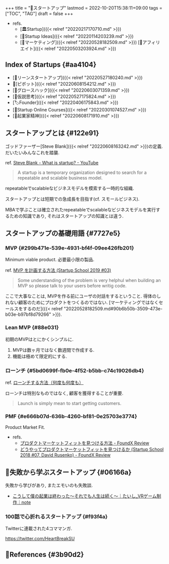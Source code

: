 +++
title = "📂スタートアップ"
lastmod = 2022-10-20T15:38:11+09:00
tags = ["TOC", "TAG"]
draft = false
+++

-   refs.
    -   [🏛Startup]({{< relref "20220217170710.md" >}})
    -   [🔬Startup Ideas]({{< relref "20220114203239.md" >}})
    -   [📂マーケティング]({{< relref "20220528182509.md" >}}) [📂アフィリエイト]({{< relref "20220503203924.md" >}})


## Index of Startups {#aa4104}

-   [📝リーンスタートアップ]({{< relref "20220527180240.md" >}})
-   📝[ピボット]({{< relref "20220608154212.md" >}})
-   [📝グロースハック]({{< relref "20220603071359.md" >}})
-   [📝仮説思考]({{< relref "20220527175824.md" >}})
-   [🏷Founder]({{< relref "20220406175843.md" >}})
-   [📝Startup Online Courses]({{< relref "20220301074527.md" >}})
-   [🔖起業家精神]({{< relref "20220608171910.md" >}})


## スタートアップとは {#122e91}

ゴッドファーザー[Steve Blank]({{< relref "20220608163242.md" >}})の定義. だいたいみんなこれを踏襲.

ref. [Steve Blank - What is startup? - YouTube](https://www.youtube.com/watch?v=YoTlnmvyYQ8)

> A startup is a temporary organization designed to search for a repeatable and scalable business model.

repeatableでscalableなビジネスモデルを模索する一時的な組織.

スタートアップとは短期での急成長を目指す(cf. スモールビジネス).

MBAで学ぶことは確立されたrepeatableでscalableなビジネスモデルを実行するための知識であり, それはスタートアップの知識とは違う.


## スタートアップの基礎用語 {#7727e5}


### MVP {#299b471e-539e-4931-bf4f-09ee426fb201}

Minimum viable product. 必要最小限の製品.

ref. [MVP を計画する方法 (Startup School 2019 #03)](https://review.foundx.jp/entry/how-to-plan-an-mvp)

> Some understanding of the problem is very helphul when building an MVP so please talk to your users before writig code.

ここで大事なことは, MVPを作る前にユーザの対話をするということ. 得体のしれない顧客のためにプロダクトをつくるのではない. [マーケティングではなくセールスをするのだ]({{< relref "20220528182509.md#90b6b50b-3509-473e-b03e-b97bf8d79266" >}}).


### Lean MVP {#88e031}

初期のMVPはとにかくシンプルに.

1.  MVPは数ヶ月ではなく数週間で作成する.
2.  機能は極めて限定的にする.


### ローンチ {#5bd0699f-fb0e-4f52-b5bb-c74c19026db4}

ref. [ローンチする方法（何度も何度も）](https://review.foundx.jp/entry/how-to-launch-again-and-again)

ローンチは特別なものではなく, 顧客を獲得することが重要.

> Launch is simply mean to start getting customers.


### PMF {#e666b07d-636b-4260-bf81-0e25703e3774}

Product Market Fit.

-   refs.
    -   [プロダクトマーケットフィットを見つける方法 - FoundX Review](https://review.foundx.jp/entry/how-to-find-product-market-fit-ss2017)
    -   [どうやってプロダクトマーケットフィットを見つけるか (Startup School 2018 #07, David Rusenko) - FoundX Review](https://review.foundx.jp/entry/how-to-find-product-market-fit)


## 📙失敗から学ぶスタートアップ {#06166a}

失敗から学びがあり, またエモいのも失敗談.

-   [こうして僕の起業は終わった〜それでも人生は続く〜｜たいし_VRゲーム制作｜note](https://note.com/taishi_busido90/n/na0df663a4394)


### 100話で心折れるスタートアップ {#f93f4a}

Twitterに連載された4コママンガ.

<https://twitter.com/HeartBreakSU>


## 🔗References {#3b90d2}
